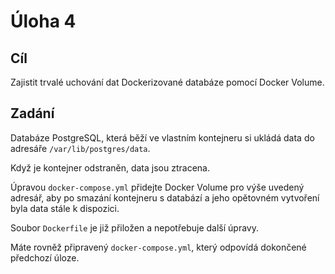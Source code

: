 # Úloha 4

## Cíl

Zajistit trvalé uchování dat Dockerizované databáze pomocí Docker Volume.

## Zadání

Databáze PostgreSQL, která běží ve vlastním kontejneru si ukládá data do adresáře `/var/lib/postgres/data`.

Když je kontejner odstraněn, data jsou ztracena.

Úpravou `docker-compose.yml` přidejte Docker Volume pro výše uvedený adresář, aby po smazání kontejneru s databází a jeho opětovném vytvoření byla data stále k dispozici.

Soubor `Dockerfile` je již přiložen a nepotřebuje další úpravy.

Máte rovněž připravený `docker-compose.yml`, který odpovídá dokončené předchozí úloze.
